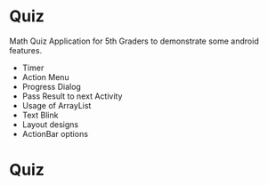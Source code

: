 # Quiz

Math Quiz Application for 5th Graders to demonstrate some android features.
  - Timer
  - Action Menu
  - Progress Dialog
  - Pass Result to next Activity
  - Usage of ArrayList
  - Text Blink
  - Layout designs
  - ActionBar options
# Quiz
